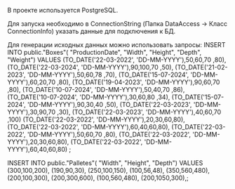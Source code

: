 В проекте используется PostgreSQL.

Для запуска необходимо в ConnectionString (Папка DataAccess -> Класс ConnectionInfo) указать данные для подключения к БД.

Для генерации исходных данных можно использовать запросы:
INSERT INTO public."Boxes"(
	  "ProductionDate", "Width", "Height", "Depth", "Weight")
	VALUES (TO_DATE('22-03-2022', 'DD-MM-YYYY'),50,60,70 ,80),
	(TO_DATE('22-03-2024', 'DD-MM-YYYY'),90,100,70 ,50),
	(TO_DATE('21-02-2023', 'DD-MM-YYYY'),50,60,78 ,70),
	(TO_DATE('15-07-2024', 'DD-MM-YYYY'),60,20,70 ,80),
	(TO_DATE('19-04-2023', 'DD-MM-YYYY'),90,60,70 ,80),
	(TO_DATE('10-07-2024', 'DD-MM-YYYY'),50,40,70 ,86),
	(TO_DATE('10-07-2024', 'DD-MM-YYYY'),30,60,80 ,34),
	(TO_DATE('15-07-2024', 'DD-MM-YYYY'),90,30,40 ,50),
	(TO_DATE('22-03-2023', 'DD-MM-YYYY'),30,90,70 ,30),
	(TO_DATE('22-03-2023', 'DD-MM-YYYY'),40,60,70 ,100)
  (TO_DATE('22-03-2022', 'DD-MM-YYYY'),20,30,60,80),
	(TO_DATE('22-03-2022', 'DD-MM-YYYY'),60,40,60,80),
  (TO_DATE('22-03-2022', 'DD-MM-YYYY'),50,60,70 ,80),
	(TO_DATE('22-03-2022', 'DD-MM-YYYY'),20,30,60,80),
	(TO_DATE('22-03-2022', 'DD-MM-YYYY'),60,40,60,80)
	;

 INSERT INTO public."Palletes"(
	"Width", "Height", "Depth")
	VALUES (300,100,200),
	(190,90,30),
	(250,100,150),
	(100,56,48),
	(350,560,480),
	(200,100,300),
	(200,300,600),
  (100,560,480),
	(200,1050,300),;

